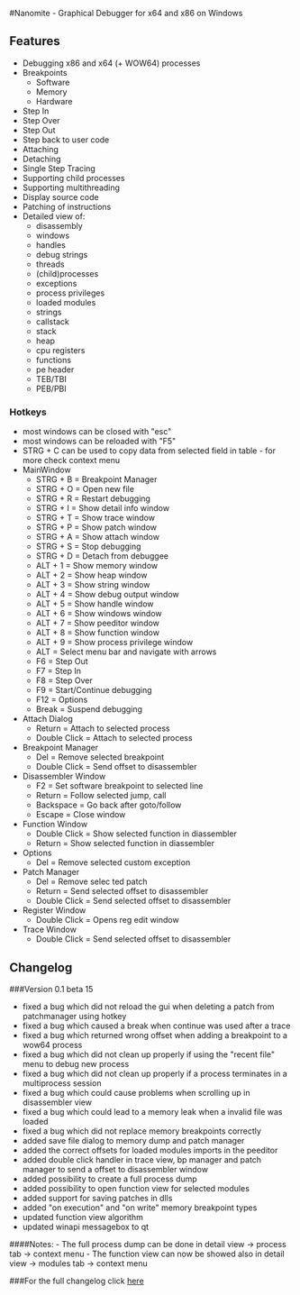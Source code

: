 #Nanomite - Graphical Debugger for x64 and x86 on Windows

## Features
- Debugging x86 and x64 (+ WOW64) processes
- Breakpoints
    - Software
	- Memory
	- Hardware
- Step In
- Step Over
- Step Out
- Step back to user code
- Attaching
- Detaching
- Single Step Tracing
- Supporting child processes
- Supporting multithreading
- Display source code
- Patching of instructions
- Detailed view of:
	- disassembly
	- windows
	- handles
	- debug strings
	- threads
	- (child)processes
	- exceptions
	- process privileges
	- loaded modules
	- strings
	- callstack
	- stack
	- heap
	- cpu registers
	- functions
	- pe header
	- TEB/TBI
	- PEB/PBI

### Hotkeys
- most windows can be closed with "esc"
- most windows can be reloaded with "F5"
- STRG + C can be used to copy data from selected field in table - for more check context menu
- MainWindow
	+ STRG + B		= Breakpoint Manager
	+ STRG + O		= Open new file
	+ STRG + R		= Restart debugging
	+ STRG + I		= Show detail info window
	+ STRG + T		= Show trace window
	+ STRG + P		= Show patch window
	+ STRG + A		= Show attach window
	+ STRG + S		= Stop debugging
	+ STRG + D		= Detach from debuggee
	+ ALT + 1		= Show memory window
	+ ALT + 2		= Show heap window
	+ ALT + 3		= Show string window
	+ ALT + 4		= Show debug output window
	+ ALT + 5		= Show handle window
	+ ALT + 6		= Show windows window
	+ ALT + 7		= Show peeditor window
	+ ALT + 8		= Show function window
	+ ALT + 9		= Show process privilege window
	+ ALT			= Select menu bar and navigate with arrows
	+ F6			= Step Out
	+ F7			= Step In
	+ F8			= Step Over
	+ F9			= Start/Continue debugging
	+ F12			= Options
	+ Break			= Suspend debugging
- Attach Dialog
	+ Return		= Attach to selected process
	+ Double Click	= Attach to selected process
- Breakpoint Manager
	+ Del			= Remove selected breakpoint
	+ Double Click	= Send offset to disassembler
- Disassembler Window
	+ F2			= Set software breakpoint to selected line
	+ Return		= Follow selected jump, call
	+ Backspace		= Go back after goto/follow
	+ Escape		= Close window
- Function Window
	+ Double Click	= Show selected function in diassembler
	+ Return		= Show selected function in diassembler
- Options
	+ Del			= Remove selected custom exception
- Patch Manager
	+ Del			= Remove selec ted patch
	+ Return		= Send selected offset to disassembler
	+ Double Click	= Send selected offset to disassembler
- Register Window
	+ Double Click	= Opens reg edit window
- Trace Window
	+ Double Click	= Send selected offset to disassembler

## Changelog
###Version 0.1 beta 15
+ fixed a bug which did not reload the gui when deleting a patch from patchmanager using hotkey
+ fixed a bug which caused a break when continue was used after a trace
+ fixed a bug which returned wrong offset when adding a breakpoint to a wow64 process
+ fixed a bug which did not clean up properly if using the "recent file" menu to debug new process
+ fixed a bug which did not clean up properly if a process terminates in a multiprocess session
+ fixed a bug which could cause problems when scrolling up in disassembler view
+ fixed a bug which could lead to a memory leak when a invalid file was loaded
+ fixed a bug which did not replace memory breakpoints correctly
+ added save file dialog to memory dump and patch manager
+ added the correct offsets for loaded modules imports in the peeditor
+ added double click handler in trace view, bp manager and patch manager to send a offset to disassembler window
+ added possibility to create a full process dump
+ added possibility to open function view for selected modules
+ added support for saving patches in dlls
+ added "on execution" and "on write" memory breakpoint types
+ updated function view algorithm
+ updated winapi messagebox to qt

####Notes:
	- The full process dump can be done in detail view -> process tab -> context menu
	- The function view can now be showed also in detail view -> modules tab -> context menu

###For the full changelog click [here](https://github.com/zer0fl4g/Nanomite/blob/master/changelog.md)